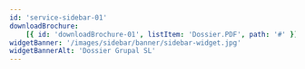 ```yaml
---
id: 'service-sidebar-01'
downloadBrochure:
    [{ id: 'downloadBrochure-01', listItem: 'Dossier.PDF', path: '#' }]
widgetBanner: '/images/sidebar/banner/sidebar-widget.jpg'
widgetBannerAlt: 'Dossier Grupal SL'
---
```



